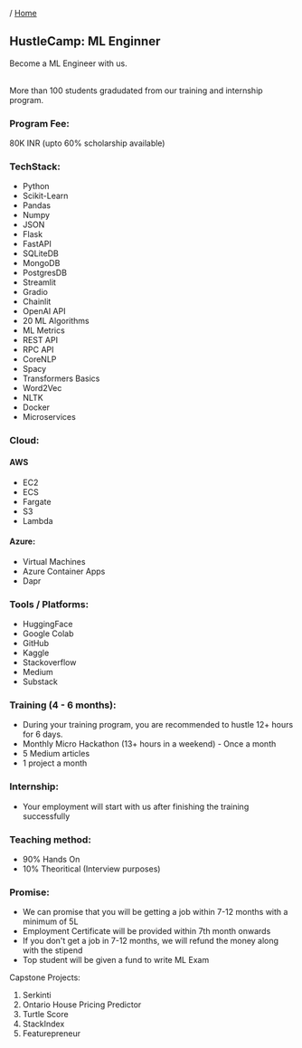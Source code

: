 / [Home](index.md)

## HustleCamp: ML Enginner

Become a ML Engineer with us. <br><br>

More than 100 students gradudated from our training and internship program.  

### Program Fee:
80K INR (upto 60% scholarship available)

### TechStack:
- Python
- Scikit-Learn
- Pandas
- Numpy
- JSON
- Flask
- FastAPI
- SQLiteDB
- MongoDB
- PostgresDB
- Streamlit
- Gradio
- Chainlit
- OpenAI API
- 20 ML Algorithms
- ML Metrics
- REST API
- RPC API
- CoreNLP
- Spacy
- Transformers Basics
- Word2Vec
- NLTK
- Docker 
- Microservices


### Cloud:
#### AWS
- EC2
- ECS
- Fargate
- S3
- Lambda

#### Azure:
- Virtual Machines
- Azure Container Apps
- Dapr


### Tools / Platforms:
- HuggingFace
- Google Colab
- GitHub
- Kaggle
- Stackoverflow
- Medium
- Substack


### Training (4 - 6 months):
- During your training program, you are recommended to hustle 12+ hours for 6 days.
- Monthly Micro Hackathon (13+ hours in a weekend) - Once a month
- 5 Medium articles
- 1 project a month 


### Internship:
- Your employment will start with us after finishing the training successfully


### Teaching method:
- 90% Hands On
- 10% Theoritical (Interview purposes)


### Promise:
- We can promise that you will be getting a job within 7-12 months with a minimum of 5L
- Employment Certificate will be provided within 7th month onwards
- If you don't get a  job in 7-12 months, we will refund the money along with the stipend
- Top student will be given a fund to write ML Exam


Capstone Projects:
1. Serkinti
2. Ontario House Pricing Predictor
3. Turtle Score
4. StackIndex
5. Featurepreneur 